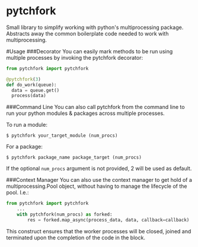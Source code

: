 # pytchfork
Small library to simplify working with python's multiprocessing package.  Abstracts away the common boilerplate code needed to work with multiprocessing.

#Usage
###Decorator
You can easily mark methods to be run using multiple processes by invoking the pytchfork decorator:
```python
from pytchfork import pytchfork

@pytchfork(3)
def do_work(queue):
  data = queue.get()
  process(data)

```

###Command Line
You can also call pytchfork from the command line to run your python modules & packages across multiple processes.

To run a module:
```console
$ pytchfork your_target_module (num_procs) 
```

For a package:
```console
$ pytchfork package_name package_target (num_procs)
```
If the optional `num_procs` argument is not provided, 2 will be used as default.

###Context Manager
You can also use the context manager to get hold of a multiprocessing.Pool object, without having to manage the lifecycle of the pool.  I.e.:

```python
from pytchfork import pytchfork
    ...
    with pytchfork(num_procs) as forked:
        res = forked.map_async(process_data, data, callback=callback)
```

This construct ensures that the worker processes will be closed, joined and terminated upon the completion of the code in the block. 
